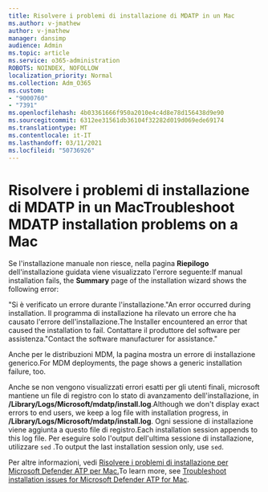 ```yaml
---
title: Risolvere i problemi di installazione di MDATP in un Mac
ms.author: v-jmathew
author: v-jmathew
manager: dansimp
audience: Admin
ms.topic: article
ms.service: o365-administration
ROBOTS: NOINDEX, NOFOLLOW
localization_priority: Normal
ms.collection: Adm_O365
ms.custom:
- "9000760"
- "7391"
ms.openlocfilehash: 4b03361666f950a2010e4c4d8e78d156438d9e90
ms.sourcegitcommit: 6312ee31561db36104f32282d019d069ede69174
ms.translationtype: MT
ms.contentlocale: it-IT
ms.lasthandoff: 03/11/2021
ms.locfileid: "50736926"
---
```

# <a name="troubleshoot-mdatp-installation-problems-on-a-mac"></a><span data-ttu-id="677cc-102">Risolvere i problemi di installazione di MDATP in un Mac</span><span class="sxs-lookup"><span data-stu-id="677cc-102">Troubleshoot MDATP installation problems on a Mac</span></span>

<span data-ttu-id="677cc-103">Se l'installazione manuale non riesce, nella pagina **Riepilogo** dell'installazione guidata viene visualizzato l'errore seguente:</span><span class="sxs-lookup"><span data-stu-id="677cc-103">If manual installation fails, the **Summary** page of the installation wizard shows the following error:</span></span>

<span data-ttu-id="677cc-104">"Si è verificato un errore durante l'installazione.</span><span class="sxs-lookup"><span data-stu-id="677cc-104">"An error occurred during installation.</span></span> <span data-ttu-id="677cc-105">Il programma di installazione ha rilevato un errore che ha causato l'errore dell'installazione.</span><span class="sxs-lookup"><span data-stu-id="677cc-105">The Installer encountered an error that caused the installation to fail.</span></span> <span data-ttu-id="677cc-106">Contattare il produttore del software per assistenza."</span><span class="sxs-lookup"><span data-stu-id="677cc-106">Contact the software manufacturer for assistance."</span></span>

<span data-ttu-id="677cc-107">Anche per le distribuzioni MDM, la pagina mostra un errore di installazione generico.</span><span class="sxs-lookup"><span data-stu-id="677cc-107">For MDM deployments, the page shows a generic installation failure, too.</span></span>

<span data-ttu-id="677cc-108">Anche se non vengono visualizzati errori esatti per gli utenti finali, microsoft mantiene un file di registro con lo stato di avanzamento dell'installazione, in **/Library/Logs/Microsoft/mdatp/install.log**.</span><span class="sxs-lookup"><span data-stu-id="677cc-108">Although we don't display exact errors to end users, we keep a log file with installation progress, in **/Library/Logs/Microsoft/mdatp/install.log**.</span></span> <span data-ttu-id="677cc-109">Ogni sessione di installazione viene aggiunta a questo file di registro.</span><span class="sxs-lookup"><span data-stu-id="677cc-109">Each installation session appends to this log file.</span></span> <span data-ttu-id="677cc-110">Per eseguire solo l'output dell'ultima sessione di installazione, utilizzare `sed` .</span><span class="sxs-lookup"><span data-stu-id="677cc-110">To output the last installation session only, use `sed`.</span></span>

<span data-ttu-id="677cc-111">Per altre informazioni, vedi [Risolvere i problemi di installazione per Microsoft Defender ATP per Mac.](https://go.microsoft.com/fwlink/?linkid=2144615)</span><span class="sxs-lookup"><span data-stu-id="677cc-111">To learn more, see [Troubleshoot installation issues for Microsoft Defender ATP for Mac](https://go.microsoft.com/fwlink/?linkid=2144615).</span></span>
